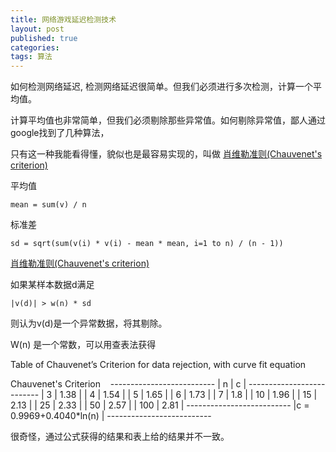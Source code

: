 ```yaml
---
title: 网络游戏延迟检测技术
layout: post
published: true
categories: 
tags: 算法
---
```


如何检测网络延迟, 检测网络延迟很简单。但我们必须进行多次检测，计算一个平均值。

计算平均值也非常简单，但我们必须剔除那些异常值。如何剔除异常值，鄙人通过google找到了几种算法，

只有这一种我能看得懂，貌似也是最容易实现的，叫做 [肖维勒准则(Chauvenet's criterion)](http://en.wikipedia.org/wiki/Chauvenet's_criterion)

平均值

    mean = sum(v) / n

标准差

    sd = sqrt(sum(v(i) * v(i) - mean * mean, i=1 to n) / (n - 1))

[肖维勒准则(Chauvenet's criterion)](http://en.wikipedia.org/wiki/Chauvenet's_criterion)

如果某样本数据d满足

    |v(d)| > w(n) * sd

则认为v(d)是一个异常数据，将其剔除。

W(n) 是一个常数，可以用查表法获得

Table of Chauvenet’s Criterion for data rejection, with curve fit equation

Chauvenet's Criterion
  
    --------------------------
    | n          | c         |
    --------------------------
    | 3          | 1.38      |
    | 4          | 1.54      |
    | 5          | 1.65      |
    | 6          | 1.73      |
    | 7          | 1.8       |
    | 10         | 1.96      |
    | 15         | 2.13      |
    | 25         | 2.33      |
    | 50         | 2.57      |
    | 100        | 2.81      |
    --------------------------
    |c = 0.9969+0.4040*ln(n) |
    --------------------------

很奇怪，通过公式获得的结果和表上给的结果并不一致。
